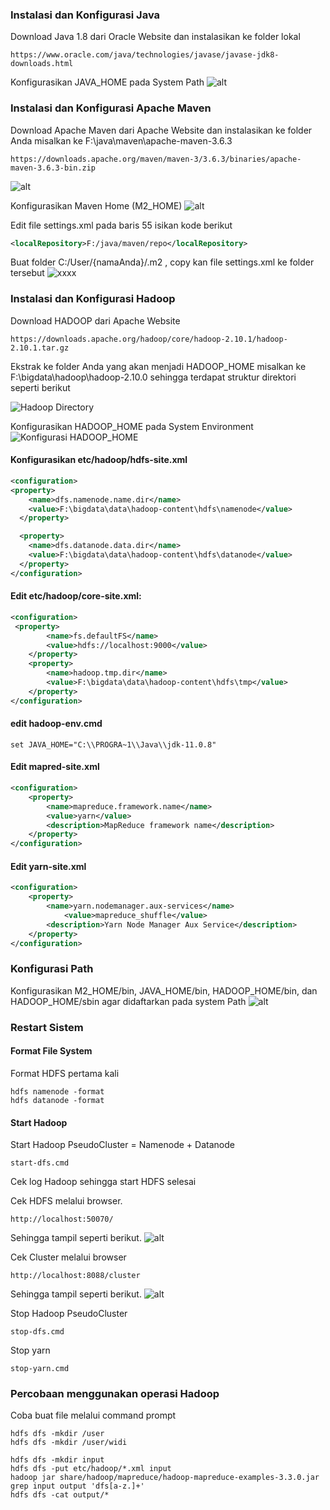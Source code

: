 ### Instalasi dan Konfigurasi Java
Download Java 1.8 dari Oracle Website dan instalasikan ke folder lokal
```url
https://www.oracle.com/java/technologies/javase/javase-jdk8-downloads.html
```
Konfigurasikan JAVA_HOME pada System Path
![alt](images/java_home.png)


### Instalasi dan Konfigurasi Apache Maven
Download Apache Maven dari Apache Website dan instalasikan ke folder Anda misalkan ke F:\java\maven\apache-maven-3.6.3
```url
https://downloads.apache.org/maven/maven-3/3.6.3/binaries/apache-maven-3.6.3-bin.zip
```
![alt](images/maven_directory.png)

Konfigurasikan Maven Home (M2_HOME)
![alt](images/maven_home.png)

Edit file settings.xml pada baris 55 isikan kode berikut
```xml
<localRepository>F:/java/maven/repo</localRepository>
```
Buat folder C:/User/{namaAnda}/.m2 , copy kan file settings.xml ke folder tersebut
![xxxx](images/maven_settings.png)


### Instalasi dan Konfigurasi Hadoop
Download HADOOP dari Apache Website
```url
https://downloads.apache.org/hadoop/core/hadoop-2.10.1/hadoop-2.10.1.tar.gz
```
Ekstrak ke folder Anda yang akan menjadi HADOOP_HOME
misalkan ke F:\bigdata\hadoop\hadoop-2.10.0 sehingga terdapat struktur direktori seperti berikut 

![Hadoop Directory](images/Hadoop_Directory.png)

Konfigurasikan HADOOP_HOME pada System Environment
![Konfigurasi HADOOP_HOME](images/Hadoop_home.png)

#### Konfigurasikan etc/hadoop/hdfs-site.xml
```xml
<configuration>
<property>
    <name>dfs.namenode.name.dir</name>
    <value>F:\bigdata\data\hadoop-content\hdfs\namenode</value>
  </property>

  <property>
    <name>dfs.datanode.data.dir</name>
    <value>F:\bigdata\data\hadoop-content\hdfs\datanode</value>
  </property>
</configuration>
```

#### Edit etc/hadoop/core-site.xml:
```xml
<configuration>
 <property>
        <name>fs.defaultFS</name>
        <value>hdfs://localhost:9000</value>
    </property>
    <property>
        <name>hadoop.tmp.dir</name>
        <value>F:\bigdata\data\hadoop-content\hdfs\tmp</value>
    </property>
</configuration>
```
#### edit hadoop-env.cmd
```code
set JAVA_HOME="C:\\PROGRA~1\\Java\\jdk-11.0.8"
```

#### Edit mapred-site.xml
```xml
<configuration>
	<property>
		<name>mapreduce.framework.name</name>
		<value>yarn</value>
		<description>MapReduce framework name</description>
	</property>
</configuration>
```

#### Edit yarn-site.xml
```xml
<configuration>
	<property>
		<name>yarn.nodemanager.aux-services</name>
			<value>mapreduce_shuffle</value>
		<description>Yarn Node Manager Aux Service</description>
	</property>
</configuration>
```

### Konfigurasi Path
Konfigurasikan M2_HOME/bin, JAVA_HOME/bin, HADOOP_HOME/bin, dan HADOOP_HOME/sbin agar didaftarkan pada system Path
![alt](images/path_settings.png) 

### Restart Sistem

#### Format File System
Format HDFS pertama kali
```shell
hdfs namenode -format
hdfs datanode -format
```
#### Start Hadoop
Start Hadoop PseudoCluster = Namenode + Datanode
```shell
start-dfs.cmd
```

Cek log Hadoop sehingga start HDFS selesai 



Cek HDFS melalui browser.
```url
http://localhost:50070/
```
Sehingga tampil seperti berikut.
![alt](images/dfs_started.png) 


Cek Cluster melalui browser
```url
http://localhost:8088/cluster
```
Sehingga tampil seperti berikut.
![alt](images/yarn_started.png) 



Stop Hadoop PseudoCluster
```shell
stop-dfs.cmd
```

Stop yarn
```shell
stop-yarn.cmd
```

### Percobaan menggunakan operasi Hadoop
Coba buat file melalui command prompt
```shell
hdfs dfs -mkdir /user
hdfs dfs -mkdir /user/widi
```

```shell
hdfs dfs -mkdir input
hdfs dfs -put etc/hadoop/*.xml input
hadoop jar share/hadoop/mapreduce/hadoop-mapreduce-examples-3.3.0.jar grep input output 'dfs[a-z.]+'
hdfs dfs -cat output/*

```


